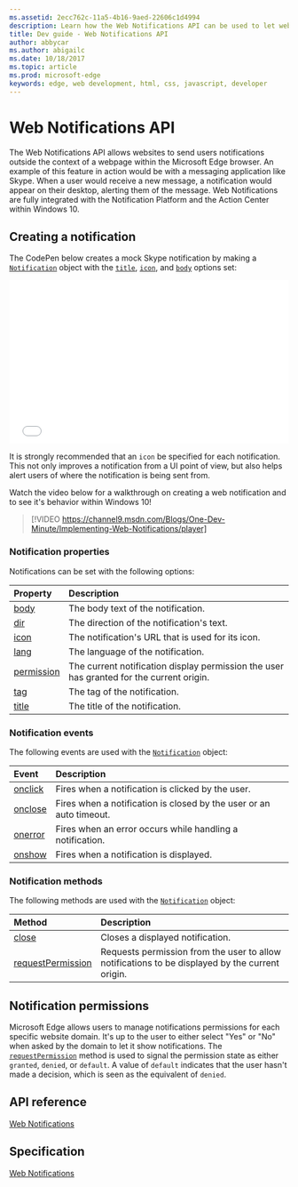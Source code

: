 ```yaml
---
ms.assetid: 2ecc762c-11a5-4b16-9aed-22606c1d4994
description: Learn how the Web Notifications API can be used to let websites send users notifications outside the context of the Microsoft Edge browser.
title: Dev guide - Web Notifications API
author: abbycar
ms.author: abigailc
ms.date: 10/18/2017
ms.topic: article
ms.prod: microsoft-edge
keywords: edge, web development, html, css, javascript, developer
---
```


# Web Notifications API

The Web Notifications API allows websites to send users notifications outside the context of a webpage within the Microsoft Edge browser. An example of this feature in action would be with a messaging application like Skype. When a user would receive a new message, a notification would appear on their desktop, alerting them of the message. Web Notifications are fully integrated with the Notification Platform and the Action Center within Windows 10. 

## Creating a notification

The CodePen below creates a mock Skype notification by making a [`Notification`](https://msdn.microsoft.com/library/mt710818) object with the [`title`](https://msdn.microsoft.com/library/mt710826), [`icon`](https://msdn.microsoft.com/library/mt710814), and [`body`](https://msdn.microsoft.com/library/mt710811) options set:


<iframe height='295' scrolling='no' title='Web notifications' src='//codepen.io/MicrosoftEdgeDocumentation/embed/RGbxWW/?height=295&theme-id=23761&default-tab=result&embed-version=2&editable=true' frameborder='no' allowtransparency='true' allowfullscreen='true' style='width: 100%;'>See the Pen <a href='https://codepen.io/MicrosoftEdgeDocumentation/pen/RGbxWW/'>Web notifications</a> by Microsoft Edge Docs (<a href='https://codepen.io/MicrosoftEdgeDocumentation'>@MicrosoftEdgeDocumentation</a>) on <a href='https://codepen.io'>CodePen</a>.
</iframe>

It is strongly recommended that an `icon` be specified for each notification. This not only improves a notification from a UI point of view, but also helps alert users of where the notification is being sent from.

Watch the video below for a walkthrough on creating a web notification and to see it's behavior within Windows 10!


> [!VIDEO https://channel9.msdn.com/Blogs/One-Dev-Minute/Implementing-Web-Notifications/player]

### Notification properties

Notifications can be set with the following options:

Property | Description
:-------- | :----------
[body](https://msdn.microsoft.com/library/mt710811) | The body text of the notification.
[dir](https://msdn.microsoft.com/library/mt710813) | The direction of the notification's text.
[icon](https://msdn.microsoft.com/library/mt710814) | The notification's URL that is used for its icon.
[lang](https://msdn.microsoft.com/library/mt710815) | The language of the notification.
[permission](https://msdn.microsoft.com/library/mt670637) | The current notification display permission the user has granted for the current origin.
[tag](https://msdn.microsoft.com/library/mt710825) | The tag of the notification.
[title](https://msdn.microsoft.com/library/mt710826) | The title of the notification.

### Notification events

The following events are used with the [`Notification`](https://msdn.microsoft.com/library/mt710818) object:

Event | Description
:-------- | :----------
[onclick](https://msdn.microsoft.com/library/mt712180) | Fires when a notification is clicked by the user.
[onclose](https://msdn.microsoft.com/library/mt712178) | Fires when a notification is closed by the user or an auto timeout.
[onerror](https://msdn.microsoft.com/library/mt712181) | Fires when an error occurs while handling a notification.
[onshow](https://msdn.microsoft.com/library/mt712182) | Fires when a notification is displayed.

### Notification methods

The following methods are used with the [`Notification`](https://msdn.microsoft.com/library/mt710818) object:

Method | Description
:-------- | :----------
[close](https://msdn.microsoft.com/library/mt670636) | Closes a displayed notification.
[requestPermission](https://msdn.microsoft.com/library/mt710824) | Requests permission from the user to allow notifications to be displayed by the current origin.

## Notification permissions

Microsoft Edge allows users to manage notifications permissions for each specific website domain. It's up to the user to either select "Yes" or "No" when asked by the domain to let it show notifications. The [`requestPermission`](https://msdn.microsoft.com/library/mt710824) method is used to signal the permission state as either `granted`, `denied`, or `default`. A value of `default` indicates that the user hasn't made a decision, which is seen as the equivalent of `denied`.




## API reference

[Web Notifications](https://msdn.microsoft.com/library/mt710827)

## Specification

[Web Notifications](https://notifications.spec.whatwg.org)
